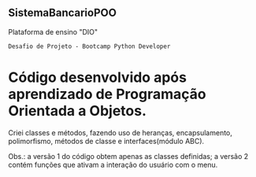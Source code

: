 ## SistemaBancarioPOO

Plataforma de ensino "DIO"

    Desafio de Projeto - Bootcamp Python Developer

 # Código desenvolvido após aprendizado de Programação Orientada a Objetos.

  
  Criei classes e métodos, fazendo uso de heranças, encapsulamento, polimorfismo, métodos de classe e interfaces(módulo ABC).

  Obs.: a versão 1 do código obtem apenas as classes definidas; a versão 2 contém funções que ativam a interação do usuário com o menu.

